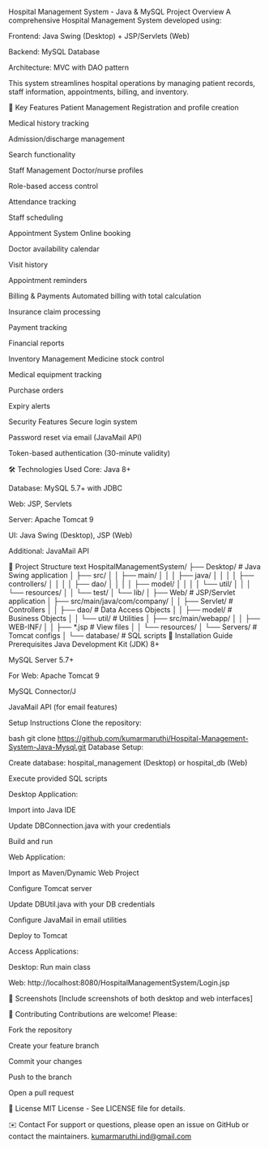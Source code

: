 Hospital Management System - Java & MySQL
Project Overview
A comprehensive Hospital Management System developed using:

Frontend: Java Swing (Desktop) + JSP/Servlets (Web)

Backend: MySQL Database

Architecture: MVC with DAO pattern

This system streamlines hospital operations by managing patient records, staff information, appointments, billing, and inventory.

🌟 Key Features
Patient Management
Registration and profile creation

Medical history tracking

Admission/discharge management

Search functionality

Staff Management
Doctor/nurse profiles

Role-based access control

Attendance tracking

Staff scheduling

Appointment System
Online booking

Doctor availability calendar

Visit history

Appointment reminders

Billing & Payments
Automated billing with total calculation

Insurance claim processing

Payment tracking

Financial reports

Inventory Management
Medicine stock control

Medical equipment tracking

Purchase orders

Expiry alerts

Security Features
Secure login system

Password reset via email (JavaMail API)

Token-based authentication (30-minute validity)

🛠️ Technologies Used
Core: Java 8+

Database: MySQL 5.7+ with JDBC

Web: JSP, Servlets

Server: Apache Tomcat 9

UI: Java Swing (Desktop), JSP (Web)

Additional: JavaMail API

📂 Project Structure
text
HospitalManagementSystem/
├── Desktop/                    # Java Swing application
│   ├── src/
│   │   ├── main/
│   │   │   ├── java/
│   │   │   │   ├── controllers/
│   │   │   │   ├── dao/
│   │   │   │   ├── model/
│   │   │   │   └── util/
│   │   │   └── resources/
│   │   └── test/
│   └── lib/
│
├── Web/                        # JSP/Servlet application
│   ├── src/main/java/com/company/
│   │   ├── Servlet/           # Controllers
│   │   ├── dao/               # Data Access Objects
│   │   ├── model/             # Business Objects
│   │   └── util/              # Utilities
│   ├── src/main/webapp/
│   │   ├── WEB-INF/
│   │   ├── *.jsp              # View files
│   │   └── resources/
│   └── Servers/               # Tomcat configs
│
└── database/                  # SQL scripts
🚀 Installation Guide
Prerequisites
Java Development Kit (JDK) 8+

MySQL Server 5.7+

For Web: Apache Tomcat 9

MySQL Connector/J

JavaMail API (for email features)

Setup Instructions
Clone the repository:

bash
git clone https://github.com/kumarmaruthi/Hospital-Management-System-Java-Mysql.git
Database Setup:

Create database: hospital_management (Desktop) or hospital_db (Web)

Execute provided SQL scripts

Desktop Application:

Import into Java IDE

Update DBConnection.java with your credentials

Build and run

Web Application:

Import as Maven/Dynamic Web Project

Configure Tomcat server

Update DBUtil.java with your DB credentials

Configure JavaMail in email utilities

Deploy to Tomcat

Access Applications:

Desktop: Run main class

Web: http://localhost:8080/HospitalManagementSystem/Login.jsp

📸 Screenshots
[Include screenshots of both desktop and web interfaces]

🤝 Contributing
Contributions are welcome! Please:

Fork the repository

Create your feature branch

Commit your changes

Push to the branch

Open a pull request

📄 License
MIT License - See LICENSE file for details.

✉️ Contact
For support or questions, please open an issue on GitHub or contact the maintainers.  kumarmaruthi.ind@gmail.com
